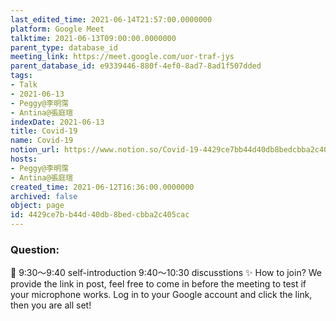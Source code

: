 ```yaml
---
last_edited_time: 2021-06-14T21:57:00.0000000
platform: Google Meet
talktime: 2021-06-13T09:00:00.0000000
parent_type: database_id
meeting_link: https://meet.google.com/uor-traf-jys
parent_database_id: e9339446-880f-4ef0-8ad7-8ad1f507dded
tags:
- Talk
- 2021-06-13
- Peggy@李明霈
- Antina@張庭瑄
indexDate: 2021-06-13
title: Covid-19
name: Covid-19
notion_url: https://www.notion.so/Covid-19-4429ce7bb44d40db8bedcbba2c405cac
hosts:
- Peggy@李明霈
- Antina@張庭瑄
created_time: 2021-06-12T16:36:00.0000000
archived: false
object: page
id: 4429ce7b-b44d-40db-8bed-cbba2c405cac
---
```


### Question:


   
   
   
   
   
📅
9:30～9:40 self-introduction
9:40～10:30 discusstions
✨
How to join?
We provide the link in post, feel free to come in before the meeting to test if your microphone works. Log in to your Google account and click the link, then you are all set!


